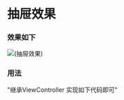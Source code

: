 # 抽屉效果
### 效果如下
![(抽屉效果)](https://images2018.cnblogs.com/blog/755161/201806/755161-20180604143909766-168459242.gif)
### 用法
"继承ViewController
实现如下代码即可"
